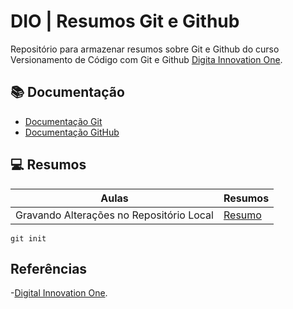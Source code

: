 
# DIO | Resumos Git e Github

Repositório para armazenar resumos sobre Git e Github do curso Versionamento de Código com Git e Github [Digita Innovation One](https://www.dio.me/).

## 📚 Documentação

- [Documentação Git](https://git-scm.com/doc)
- [Documentação GitHub](https://docs.github.com/)

## 💻 Resumos

| Aulas | Resumos |
|-------|---------|
| Gravando Alterações no Repositório Local | [Resumo]() |

````
git init
````

## Referências

-[Digital Innovation One]().